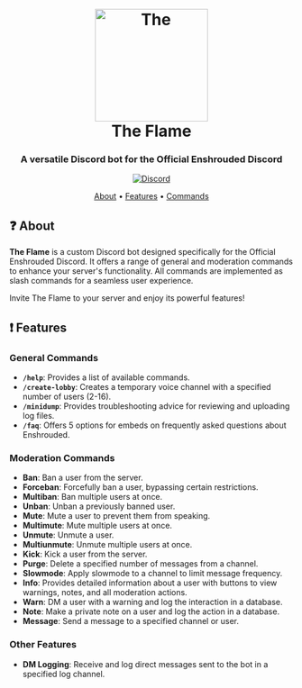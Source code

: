 <h1 align="center">
  <br>
  <img  src="https://enshrouded.wiki.gg/images/8/8d/The_Flame.png" width="200px" height="200px" alt=The Flame>
  <br>
  The Flame
  <br>
</h1>

<h3 align=center>A versatile Discord bot for the Official Enshrouded Discord</h3>

<div align=center>

 [![Discord](https://img.shields.io/discord/658113349384667198.svg?label=&logo=discord&logoColor=ffffff&color=7389D8&labelColor=6A7EC2)](https://discord.gg/Enshrouded)

</div>

<p align="center">
  <a href="#question-about">About</a>
  •
  <a href="#exclamation-features">Features</a>
  •
  <a href="https://github.com/ThePrimoris/EnshroudedBot/blob/master/docs/COMMANDS.md">Commands</a>
</p>

## :question: About

**The Flame** is a custom Discord bot designed specifically for the Official Enshrouded Discord. It offers a range of general and moderation commands to enhance your server's functionality. All commands are implemented as slash commands for a seamless user experience.

Invite The Flame to your server and enjoy its powerful features!

## :exclamation: Features

### General Commands

- **`/help`**: Provides a list of available commands.
- **`/create-lobby`**: Creates a temporary voice channel with a specified number of users (2-16).
- **`/minidump`**: Provides troubleshooting advice for reviewing and uploading log files.
- **`/faq`**: Offers 5 options for embeds on frequently asked questions about Enshrouded.

### Moderation Commands

- **Ban**: Ban a user from the server.
- **Forceban**: Forcefully ban a user, bypassing certain restrictions.
- **Multiban**: Ban multiple users at once.
- **Unban**: Unban a previously banned user.
- **Mute**: Mute a user to prevent them from speaking.
- **Multimute**: Mute multiple users at once.
- **Unmute**: Unmute a user.
- **Multiunmute**: Unmute multiple users at once.
- **Kick**: Kick a user from the server.
- **Purge**: Delete a specified number of messages from a channel.
- **Slowmode**: Apply slowmode to a channel to limit message frequency.
- **Info**: Provides detailed information about a user with buttons to view warnings, notes, and all moderation actions.
- **Warn**: DM a user with a warning and log the interaction in a database.
- **Note**: Make a private note on a user and log the action in a database.
- **Message**: Send a message to a specified channel or user.

### Other Features

- **DM Logging**: Receive and log direct messages sent to the bot in a specified log channel.
